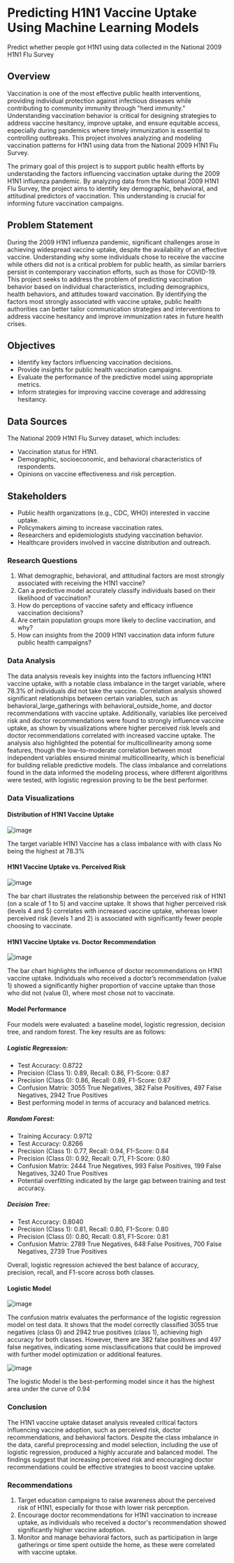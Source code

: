 # Predicting H1N1 Vaccine Uptake Using Machine Learning Models
Predict whether people got H1N1 using data collected in the National 2009 H1N1 Flu Survey

## Overview
Vaccination is one of the most effective public health interventions, providing individual protection against infectious diseases while contributing to community immunity through "herd immunity." Understanding vaccination behavior is critical for designing strategies to address vaccine hesitancy, improve uptake, and ensure equitable access, especially during pandemics where timely immunization is essential to controlling outbreaks. This project involves analyzing and modeling vaccination patterns for H1N1 using data from the National 2009 H1N1 Flu Survey. 

The primary goal of this project is to support public health efforts by understanding the factors influencing vaccination uptake during the 2009 H1N1 influenza pandemic. By analyzing data from the National 2009 H1N1 Flu Survey, the project aims to identify key demographic, behavioral, and attitudinal predictors of vaccination. This understanding is crucial for informing future vaccination campaigns.

## Problem Statement
During the 2009 H1N1 influenza pandemic, significant challenges arose in achieving widespread vaccine uptake, despite the availability of an effective vaccine. Understanding why some individuals chose to receive the vaccine while others did not is a critical problem for public health, as similar barriers persist in contemporary vaccination efforts, such as those for COVID-19. This project seeks to address the problem of predicting vaccination behavior based on individual characteristics, including demographics, health behaviors, and attitudes toward vaccination. By identifying the factors most strongly associated with vaccine uptake, public health authorities can better tailor communication strategies and interventions to address vaccine hesitancy and improve immunization rates in future health crises.


## Objectives

- Identify key factors influencing vaccination decisions.
- Provide insights for public health vaccination campaigns.
- Evaluate the performance of the predictive model using appropriate metrics.
- Inform strategies for improving vaccine coverage and addressing hesitancy.
  
## Data Sources
The National 2009 H1N1 Flu Survey dataset, which includes:
- Vaccination status for H1N1.
- Demographic, socioeconomic, and behavioral characteristics of respondents.
- Opinions on vaccine effectiveness and risk perception.

## Stakeholders
- Public health organizations (e.g., CDC, WHO) interested in vaccine uptake.
- Policymakers aiming to increase vaccination rates.
- Researchers and epidemiologists studying vaccination behavior.
- Healthcare providers involved in vaccine distribution and outreach.

### Research Questions
1. What demographic, behavioral, and attitudinal factors are most strongly associated with receiving the H1N1 vaccine?
2. Can a predictive model accurately classify individuals based on their likelihood of vaccination?
3. How do perceptions of vaccine safety and efficacy influence vaccination decisions?
4. Are certain population groups more likely to decline vaccination, and why?
5. How can insights from the 2009 H1N1 vaccination data inform future public health campaigns?

### Data Analysis
The data analysis reveals key insights into the factors influencing H1N1 vaccine uptake, with a notable class imbalance in the target variable, where 78.3% of individuals did not take the vaccine. Correlation analysis showed significant relationships between certain variables, such as behavioral_large_gatherings with behavioral_outside_home, and doctor recommendations with vaccine uptake. Additionally, variables like perceived risk and doctor recommendations were found to strongly influence vaccine uptake, as shown by visualizations where higher perceived risk levels and doctor recommendations correlated with increased vaccine uptake. The analysis also highlighted the potential for multicollinearity among some features, though the low-to-moderate correlation between most independent variables ensured minimal multicollinearity, which is beneficial for building reliable predictive models. The class imbalance and correlations found in the data informed the modeling process, where different algorithms were tested, with logistic regression proving to be the best performer.

### Data Visualizations
#### Distribution of H1N1 Vaccine Uptake

![image](https://github.com/user-attachments/assets/0c43ebd2-f3f0-48b9-9ca4-3949a9a007e5)

The target variable H1N1 Vaccine has a class imbalance with with class No being the highest at 78.3%

#### H1N1 Vaccine Uptake vs. Perceived Risk

![image](https://github.com/user-attachments/assets/4aace8d4-283b-4833-a899-f5a4b0e0ffac)

The bar chart illustrates the relationship between the perceived risk of H1N1 (on a scale of 1 to 5) and vaccine uptake. It shows that higher perceived risk (levels 4 and 5) correlates with increased vaccine uptake, whereas lower perceived risk (levels 1 and 2) is associated with significantly fewer people choosing to vaccinate.

#### H1N1 Vaccine Uptake vs. Doctor Recommendation

![image](https://github.com/user-attachments/assets/fc0f0f04-0760-493e-9880-a0d76023a5fe)

The bar chart highlights the influence of doctor recommendations on H1N1 vaccine uptake. Individuals who received a doctor’s recommendation (value 1) showed a significantly higher proportion of vaccine uptake than those who did not (value 0), where most chose not to vaccinate.

#### Model Performance 
Four models were evaluated: a baseline model, logistic regression, decision tree, and random forest. The key results are as follows:

##### Logistic Regression:
- Test Accuracy: 0.8722
- Precision (Class 1): 0.89, Recall: 0.86, F1-Score: 0.87
- Precision (Class 0): 0.86, Recall: 0.89, F1-Score: 0.87
- Confusion Matrix: 3055 True Negatives, 382 False Positives, 497 False Negatives, 2942 True Positives
- Best performing model in terms of accuracy and balanced metrics.

##### Random Forest:
- Training Accuracy: 0.9712
- Test Accuracy: 0.8266
- Precision (Class 1): 0.77, Recall: 0.94, F1-Score: 0.84
- Precision (Class 0): 0.92, Recall: 0.71, F1-Score: 0.80
- Confusion Matrix: 2444 True Negatives, 993 False Positives, 199 False Negatives, 3240 True Positives
- Potential overfitting indicated by the large gap between training and test accuracy.

##### Decision Tree:
- Test Accuracy: 0.8040
- Precision (Class 1): 0.81, Recall: 0.80, F1-Score: 0.80
- Precision (Class 0): 0.80, Recall: 0.81, F1-Score: 0.81
- Confusion Matrix: 2789 True Negatives, 648 False Positives, 700 False Negatives, 2739 True Positives


Overall, logistic regression achieved the best balance of accuracy, precision, recall, and F1-score across both classes.



#### Logistic Model

![image](https://github.com/user-attachments/assets/dfcb3e84-d84b-4bec-88ec-a02a313d95e3)

The confusion matrix evaluates the performance of the logistic regression model on test data. It shows that the model correctly classified 3055 true negatives (class 0) and 2942 true positives (class 1), achieving high accuracy for both classes. However, there are 382 false positives and 497 false negatives, indicating some misclassifications that could be improved with further model optimization or additional features.

![image](https://github.com/user-attachments/assets/d917e411-a6d5-416f-a24e-aacd85674a59)

The logistic Model is the best-performing model since it has the highest area under the curve of 0.94

### Conclusion
The H1N1 vaccine uptake dataset analysis revealed critical factors influencing vaccine adoption, such as perceived risk, doctor recommendations, and behavioral factors. Despite the class imbalance in the data, careful preprocessing and model selection, including the use of logistic regression, produced a highly accurate and balanced model. The findings suggest that increasing perceived risk and encouraging doctor recommendations could be effective strategies to boost vaccine uptake.

### Recommendations
1. Target education campaigns to raise awareness about the perceived risk of H1N1, especially for those with lower risk perception.
2. Encourage doctor recommendations for H1N1 vaccination to increase uptake, as individuals who received a doctor's recommendation showed significantly higher vaccine adoption.
3. Monitor and manage behavioral factors, such as participation in large gatherings or time spent outside the home, as these were correlated with vaccine uptake.


